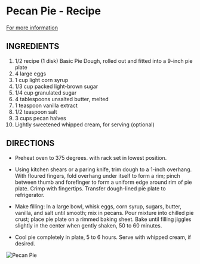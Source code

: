 # Pecan Pie - Recipe
[For more information](http://www.marthastewart.com/312503/pecan-pie)

## INGREDIENTS

1. 1/2 recipe (1 disk) Basic Pie Dough, rolled out and fitted into a 9-inch pie plate
2. 4 large eggs
3. 1 cup light corn syrup
4. 1/3 cup packed light-brown sugar
5. 1/4 cup granulated sugar
6. 4 tablespoons unsalted butter, melted
7. 1 teaspoon vanilla extract
8. 1/2 teaspoon salt
9. 3 cups pecan halves
10. Lightly sweetened whipped cream, for serving (optional)

## DIRECTIONS

- Preheat oven to 375 degrees. with rack set in lowest position.

- Using kitchen shears or a paring knife, trim dough to a 1-inch overhang. With floured fingers, fold overhang under itself to form a rim; pinch between thumb and forefinger to form a uniform edge around rim of pie plate. Crimp with fingertips. Transfer dough-lined pie plate to refrigerator.

- Make filling: In a large bowl, whisk eggs, corn syrup, sugars, butter, vanilla, and salt until smooth; mix in pecans. Pour mixture into chilled pie crust; place pie plate on a rimmed baking sheet. Bake until filling jiggles slightly in the center when gently shaken, 50 to 60 minutes.

- Cool pie completely in plate, 5 to 6 hours. Serve with whipped cream, if desired.

![Pecan Pie](http://www.marthastewart.com/sites/files/marthastewart.com/styles/wmax-520-highdpi/public/d23/ed102471_1106_peacanpie/ed102471_1106_peacanpie_xl.jpg?itok=l7XpHamK)
